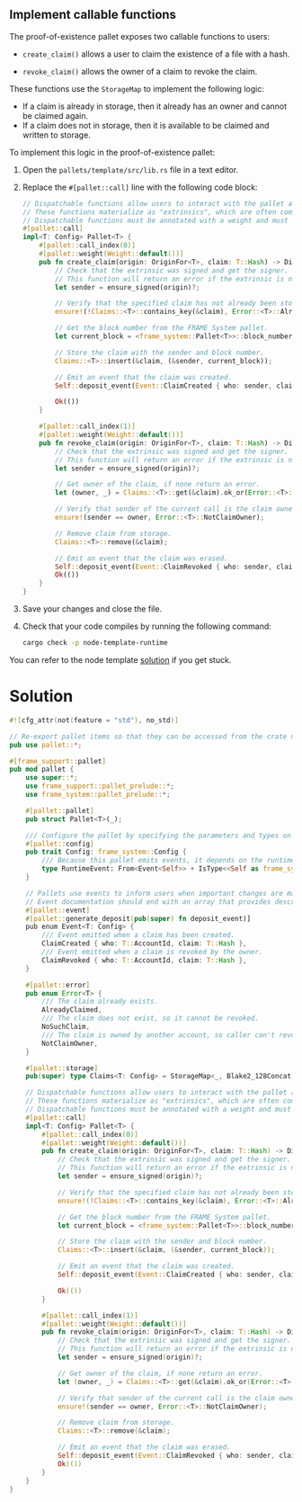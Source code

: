 
## Implement callable functions

The proof-of-existence pallet exposes two callable functions to users:

- `create_claim()` allows a user to claim the existence of a file with a hash.

- `revoke_claim()` allows the owner of a claim to revoke the claim.

These functions use the `StorageMap` to implement the following logic:

- If a claim is already in storage, then it already has an owner and cannot be claimed again.
- If a claim does not in storage, then it is available to be claimed and written to storage.

To implement this logic in the proof-of-existence pallet:

1. Open the `pallets/template/src/lib.rs` file in a text editor.

1. Replace the `#[pallet::call]` line with the following code block:

	```rust
	// Dispatchable functions allow users to interact with the pallet and invoke state changes.
	// These functions materialize as "extrinsics", which are often compared to transactions.
	// Dispatchable functions must be annotated with a weight and must return a DispatchResult.
	#[pallet::call]
	impl<T: Config> Pallet<T> {
		#[pallet::call_index(0)]
		#[pallet::weight(Weight::default())]
		pub fn create_claim(origin: OriginFor<T>, claim: T::Hash) -> DispatchResult {
			// Check that the extrinsic was signed and get the signer.
			// This function will return an error if the extrinsic is not signed.
			let sender = ensure_signed(origin)?;

			// Verify that the specified claim has not already been stored.
			ensure!(!Claims::<T>::contains_key(&claim), Error::<T>::AlreadyClaimed);

			// Get the block number from the FRAME System pallet.
			let current_block = <frame_system::Pallet<T>>::block_number();

			// Store the claim with the sender and block number.
			Claims::<T>::insert(&claim, (&sender, current_block));

			// Emit an event that the claim was created.
			Self::deposit_event(Event::ClaimCreated { who: sender, claim });

			Ok(())
		}

		#[pallet::call_index(1)]
		#[pallet::weight(Weight::default())]
		pub fn revoke_claim(origin: OriginFor<T>, claim: T::Hash) -> DispatchResult {
			// Check that the extrinsic was signed and get the signer.
			// This function will return an error if the extrinsic is not signed.
			let sender = ensure_signed(origin)?;

			// Get owner of the claim, if none return an error.
			let (owner, _) = Claims::<T>::get(&claim).ok_or(Error::<T>::NoSuchClaim)?;

			// Verify that sender of the current call is the claim owner.
			ensure!(sender == owner, Error::<T>::NotClaimOwner);

			// Remove claim from storage.
			Claims::<T>::remove(&claim);

			// Emit an event that the claim was erased.
			Self::deposit_event(Event::ClaimRevoked { who: sender, claim });
			Ok(())
		}
	}
	```

1. Save your changes and close the file.

1. Check that your code compiles by running the following command:

	```bash
	cargo check -p node-template-runtime
	```

You can refer to the node template [solution](https://github.com/substrate-developer-hub/substrate-node-template/blob/tutorials/solutions/proof-of-existence/pallets/template/src/lib.rs) if you get stuck.


<!-- slide:break -->

# Solution

```rust
#![cfg_attr(not(feature = "std"), no_std)]

// Re-export pallet items so that they can be accessed from the crate namespace.
pub use pallet::*;

#[frame_support::pallet]
pub mod pallet {
	use super::*;
	use frame_support::pallet_prelude::*;
	use frame_system::pallet_prelude::*;

	#[pallet::pallet]
	pub struct Pallet<T>(_);

	/// Configure the pallet by specifying the parameters and types on which it depends.
	#[pallet::config]
	pub trait Config: frame_system::Config {
		/// Because this pallet emits events, it depends on the runtime's definition of an event.
		type RuntimeEvent: From<Event<Self>> + IsType<<Self as frame_system::Config>::RuntimeEvent>;
	}

	// Pallets use events to inform users when important changes are made.
	// Event documentation should end with an array that provides descriptive names for parameters.
	#[pallet::event]
	#[pallet::generate_deposit(pub(super) fn deposit_event)]
	pub enum Event<T: Config> {
		/// Event emitted when a claim has been created.
		ClaimCreated { who: T::AccountId, claim: T::Hash },
		/// Event emitted when a claim is revoked by the owner.
		ClaimRevoked { who: T::AccountId, claim: T::Hash },
	}

	#[pallet::error]
	pub enum Error<T> {
		/// The claim already exists.
		AlreadyClaimed,
		/// The claim does not exist, so it cannot be revoked.
		NoSuchClaim,
		/// The claim is owned by another account, so caller can't revoke it.
		NotClaimOwner,
	}

	#[pallet::storage]
	pub(super) type Claims<T: Config> = StorageMap<_, Blake2_128Concat, T::Hash, (T::AccountId, BlockNumberFor<T>)>;

	// Dispatchable functions allow users to interact with the pallet and invoke state changes.
	// These functions materialize as "extrinsics", which are often compared to transactions.
	// Dispatchable functions must be annotated with a weight and must return a DispatchResult.
	#[pallet::call]
	impl<T: Config> Pallet<T> {
		#[pallet::call_index(0)]
		#[pallet::weight(Weight::default())]
		pub fn create_claim(origin: OriginFor<T>, claim: T::Hash) -> DispatchResult {
			// Check that the extrinsic was signed and get the signer.
			// This function will return an error if the extrinsic is not signed.
			let sender = ensure_signed(origin)?;

			// Verify that the specified claim has not already been stored.
			ensure!(!Claims::<T>::contains_key(&claim), Error::<T>::AlreadyClaimed);

			// Get the block number from the FRAME System pallet.
			let current_block = <frame_system::Pallet<T>>::block_number();

			// Store the claim with the sender and block number.
			Claims::<T>::insert(&claim, (&sender, current_block));

			// Emit an event that the claim was created.
			Self::deposit_event(Event::ClaimCreated { who: sender, claim });

			Ok(())
		}

		#[pallet::call_index(1)]
		#[pallet::weight(Weight::default())]
		pub fn revoke_claim(origin: OriginFor<T>, claim: T::Hash) -> DispatchResult {
			// Check that the extrinsic was signed and get the signer.
			// This function will return an error if the extrinsic is not signed.
			let sender = ensure_signed(origin)?;

			// Get owner of the claim, if none return an error.
			let (owner, _) = Claims::<T>::get(&claim).ok_or(Error::<T>::NoSuchClaim)?;

			// Verify that sender of the current call is the claim owner.
			ensure!(sender == owner, Error::<T>::NotClaimOwner);

			// Remove claim from storage.
			Claims::<T>::remove(&claim);

			// Emit an event that the claim was erased.
			Self::deposit_event(Event::ClaimRevoked { who: sender, claim });
			Ok(())
		}
	}
}
```
